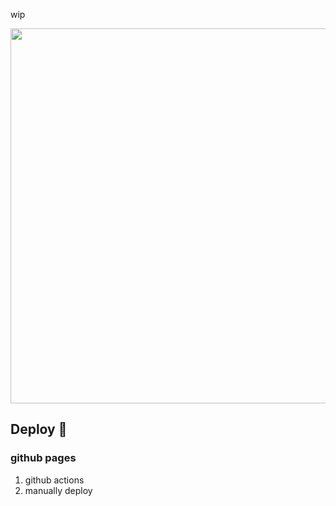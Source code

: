 wip

<img src="https://github.com/ryuji-1to/react-presentation/assets/66236149/7605ac89-76f5-4d7e-951b-ba60b618b3a5" width="600" />


## Deploy 🚀

### github pages

1. github actions
2. manually deploy
